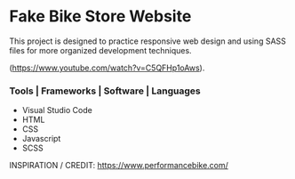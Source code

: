 # Fake Bike Store Website
This project is designed to practice responsive web design and using SASS files for more organized development techniques.
  
(https://www.youtube.com/watch?v=C5QFHp1oAws).
### Tools | Frameworks | Software | Languages
- Visual Studio Code
- HTML
- CSS
- Javascript
- SCSS

INSPIRATION / CREDIT: https://www.performancebike.com/